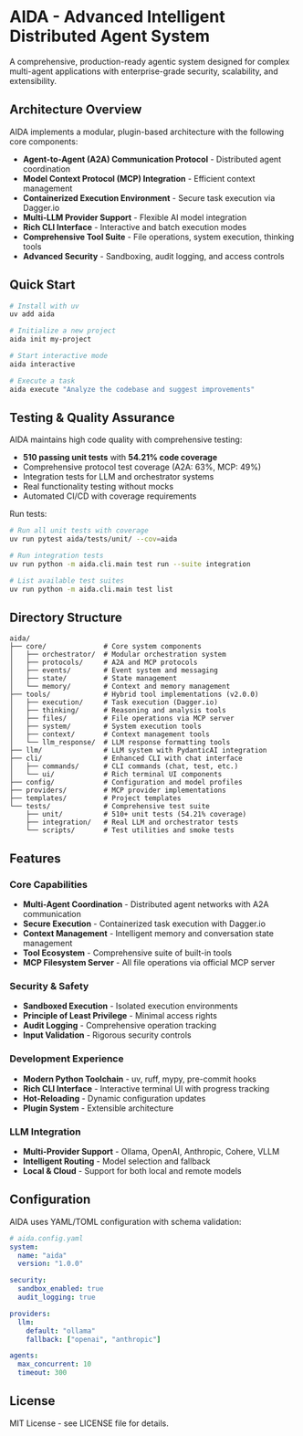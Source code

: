 # AIDA - Advanced Intelligent Distributed Agent System

A comprehensive, production-ready agentic system designed for complex multi-agent applications with enterprise-grade security, scalability, and extensibility.

## Architecture Overview

AIDA implements a modular, plugin-based architecture with the following core components:

- **Agent-to-Agent (A2A) Communication Protocol** - Distributed agent coordination
- **Model Context Protocol (MCP) Integration** - Efficient context management
- **Containerized Execution Environment** - Secure task execution via Dagger.io
- **Multi-LLM Provider Support** - Flexible AI model integration
- **Rich CLI Interface** - Interactive and batch execution modes
- **Comprehensive Tool Suite** - File operations, system execution, thinking tools
- **Advanced Security** - Sandboxing, audit logging, and access controls

## Quick Start

```bash
# Install with uv
uv add aida

# Initialize a new project
aida init my-project

# Start interactive mode
aida interactive

# Execute a task
aida execute "Analyze the codebase and suggest improvements"
```

## Testing & Quality Assurance

AIDA maintains high code quality with comprehensive testing:
- **510 passing unit tests** with **54.21% code coverage**
- Comprehensive protocol test coverage (A2A: 63%, MCP: 49%)
- Integration tests for LLM and orchestrator systems
- Real functionality testing without mocks
- Automated CI/CD with coverage requirements

Run tests:
```bash
# Run all unit tests with coverage
uv run pytest aida/tests/unit/ --cov=aida

# Run integration tests
uv run python -m aida.cli.main test run --suite integration

# List available test suites
uv run python -m aida.cli.main test list
```

## Directory Structure

```
aida/
├── core/              # Core system components
│   ├── orchestrator/  # Modular orchestration system
│   ├── protocols/     # A2A and MCP protocols
│   ├── events/        # Event system and messaging
│   ├── state/         # State management
│   └── memory/        # Context and memory management
├── tools/             # Hybrid tool implementations (v2.0.0)
│   ├── execution/     # Task execution (Dagger.io)
│   ├── thinking/      # Reasoning and analysis tools
│   ├── files/         # File operations via MCP server
│   ├── system/        # System execution tools
│   ├── context/       # Context management tools
│   └── llm_response/  # LLM response formatting tools
├── llm/               # LLM system with PydanticAI integration
├── cli/               # Enhanced CLI with chat interface
│   ├── commands/      # CLI commands (chat, test, etc.)
│   └── ui/            # Rich terminal UI components
├── config/            # Configuration and model profiles
├── providers/         # MCP provider implementations
├── templates/         # Project templates
└── tests/             # Comprehensive test suite
    ├── unit/          # 510+ unit tests (54.21% coverage)
    ├── integration/   # Real LLM and orchestrator tests
    └── scripts/       # Test utilities and smoke tests
```

## Features

### Core Capabilities
- **Multi-Agent Coordination** - Distributed agent networks with A2A communication
- **Secure Execution** - Containerized task execution with Dagger.io
- **Context Management** - Intelligent memory and conversation state management
- **Tool Ecosystem** - Comprehensive suite of built-in tools
- **MCP Filesystem Server** - All file operations via official MCP server

### Security & Safety
- **Sandboxed Execution** - Isolated execution environments
- **Principle of Least Privilege** - Minimal access rights
- **Audit Logging** - Comprehensive operation tracking
- **Input Validation** - Rigorous security controls

### Development Experience
- **Modern Python Toolchain** - uv, ruff, mypy, pre-commit hooks
- **Rich CLI Interface** - Interactive terminal UI with progress tracking
- **Hot-Reloading** - Dynamic configuration updates
- **Plugin System** - Extensible architecture

### LLM Integration
- **Multi-Provider Support** - Ollama, OpenAI, Anthropic, Cohere, VLLM
- **Intelligent Routing** - Model selection and fallback
- **Local & Cloud** - Support for both local and remote models

## Configuration

AIDA uses YAML/TOML configuration with schema validation:

```yaml
# aida.config.yaml
system:
  name: "aida"
  version: "1.0.0"

security:
  sandbox_enabled: true
  audit_logging: true

providers:
  llm:
    default: "ollama"
    fallback: ["openai", "anthropic"]

agents:
  max_concurrent: 10
  timeout: 300
```

## License

MIT License - see LICENSE file for details.
